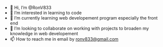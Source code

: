 - 👋 Hi, I’m @RonV833
- 👀 I’m interested in learning to code 
- 🌱 I’m currently learning web developement program especially the front end
- 💞️ I’m looking to collaborate on working with projects to broaden my knowledge in web developement
- 📫 How to reach me in email by ronv833@gmail.com

<!---
RonV833/RonV833 is a ✨ special ✨ repository because its `README.md` (this file) appears on your GitHub profile.
You can click the Preview link to take a look at your changes.
--->
